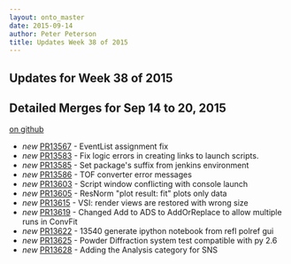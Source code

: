 ```yaml
---
layout: onto_master
date: 2015-09-14
author: Peter Peterson
title: Updates Week 38 of 2015
---
```

Updates for Week 38 of 2015
---------------------------

Detailed Merges for Sep 14 to 20, 2015
--------------------------------------
[on github](https://github.com/mantidproject/mantid/pulls?q=is%3Apr+merged%3A2015-09-15..2015-09-20)

* *new* [PR13567](https://github.com/mantidproject/mantid/pull/13567) - EventList assignment fix
* *new* [PR13583](https://github.com/mantidproject/mantid/pull/13583) - Fix logic errors in creating links to launch scripts.
* *new* [PR13585](https://github.com/mantidproject/mantid/pull/13585) - Set package's suffix from jenkins environment
* *new* [PR13586](https://github.com/mantidproject/mantid/pull/13586) - TOF converter error messages
* *new* [PR13603](https://github.com/mantidproject/mantid/pull/13603) - Script window conflicting with console launch
* *new* [PR13605](https://github.com/mantidproject/mantid/pull/13605) - ResNorm "plot result: fit" plots only data
* *new* [PR13615](https://github.com/mantidproject/mantid/pull/13615) - VSI: render views are restored with wrong size
* *new* [PR13619](https://github.com/mantidproject/mantid/pull/13619) - Changed Add to ADS to AddOrReplace to allow multiple runs in ConvFit
* *new* [PR13622](https://github.com/mantidproject/mantid/pull/13622) - 13540 generate ipython notebook from refl polref gui
* *new* [PR13625](https://github.com/mantidproject/mantid/pull/13625) - Powder Diffraction system test compatible with py 2.6
* *new* [PR13628](https://github.com/mantidproject/mantid/pull/13628) - Adding the Analysis category for SNS
